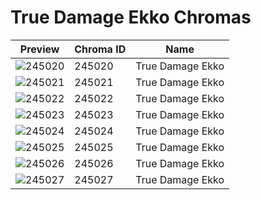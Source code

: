 # True Damage Ekko Chromas

| Preview | Chroma ID | Name |
|---------|-----------|------|
| ![245020](https://raw.communitydragon.org/latest/plugins/rcp-be-lol-game-data/global/default/v1/champion-chroma-images/245/245020.png) | 245020 | True Damage Ekko |
| ![245021](https://raw.communitydragon.org/latest/plugins/rcp-be-lol-game-data/global/default/v1/champion-chroma-images/245/245021.png) | 245021 | True Damage Ekko |
| ![245022](https://raw.communitydragon.org/latest/plugins/rcp-be-lol-game-data/global/default/v1/champion-chroma-images/245/245022.png) | 245022 | True Damage Ekko |
| ![245023](https://raw.communitydragon.org/latest/plugins/rcp-be-lol-game-data/global/default/v1/champion-chroma-images/245/245023.png) | 245023 | True Damage Ekko |
| ![245024](https://raw.communitydragon.org/latest/plugins/rcp-be-lol-game-data/global/default/v1/champion-chroma-images/245/245024.png) | 245024 | True Damage Ekko |
| ![245025](https://raw.communitydragon.org/latest/plugins/rcp-be-lol-game-data/global/default/v1/champion-chroma-images/245/245025.png) | 245025 | True Damage Ekko |
| ![245026](https://raw.communitydragon.org/latest/plugins/rcp-be-lol-game-data/global/default/v1/champion-chroma-images/245/245026.png) | 245026 | True Damage Ekko |
| ![245027](https://raw.communitydragon.org/latest/plugins/rcp-be-lol-game-data/global/default/v1/champion-chroma-images/245/245027.png) | 245027 | True Damage Ekko |